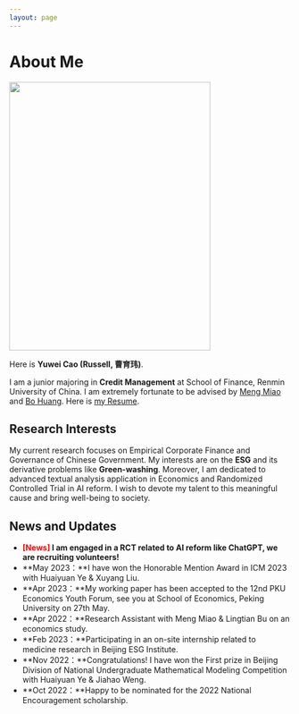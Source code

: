 ```yaml
---
layout: page
---
```


# About Me

<img src="https://Russ0024github.io/3月23-01-曹育玮证件照.jpg" class="floatpic" width="360" height="480">

Here is **Yuwei Cao (Russell, 曹育玮)**.

I am a junior majoring in **Credit Management** at School of Finance, Renmin University of China. I am extremely fortunate to be advised by [Meng Miao](http://sf.ruc.edu.cn/info/1428/9676.htm) and [Bo Huang](http://sf.ruc.edu.cn/info/1287/8143.htm). Here is [my Resume](https://Russ0024.github.io/file/曹育玮-中国人民大学财政金融学院-信用管理.pdf).

## Research Interests

My current research focuses on Empirical Corporate Finance and Governance of Chinese Government. My interests are on the **ESG** and its derivative problems like **Green-washing**. Moreover, I am dedicated to advanced textual analysis application in Economics and Randomized Controlled Trial in AI reform. I wish to devote my talent to this meaningful cause and bring well-being to society.

## News and Updates

- **<font color='red'>[News]</font> I am engaged in a RCT related to AI reform like ChatGPT, we are recruiting volunteers!**
- **May 2023：**I have won the Honorable Mention Award in ICM 2023 with Huaiyuan Ye & Xuyang Liu.
- **Apr 2023：**My working paper has been accepted to the 12nd PKU Economics Youth Forum, see you at School of Economics, Peking University on 27th May.
- **Apr 2022：**Research Assistant with Meng Miao & Lingtian Bu on an economics study.
- **Feb 2023：**Participating in an on-site internship related to medicine research in Beijing ESG Institute.
- **Nov 2022：**Congratulations! I have won the First prize in Beijing Division of National Undergraduate Mathematical Modeling Competition with Huaiyuan Ye & Jiahao Weng.
- **Oct 2022：**Happy to be nominated for the 2022 National Encouragement scholarship.

